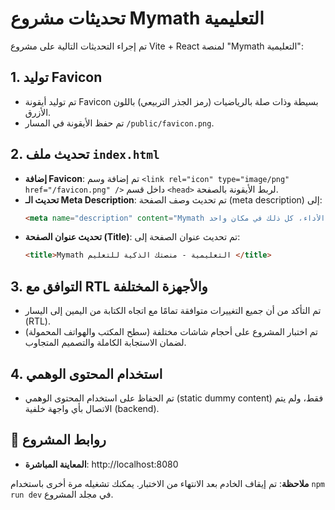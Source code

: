 # تحديثات مشروع Mymath التعليمية

تم إجراء التحديثات التالية على مشروع Vite + React لمنصة "Mymath التعليمية":

## 1. توليد Favicon
- تم توليد أيقونة Favicon بسيطة وذات صلة بالرياضيات (رمز الجذر التربيعي) باللون الأزرق.
- تم حفظ الأيقونة في المسار `/public/favicon.png`.

## 2. تحديث ملف `index.html`
- **إضافة Favicon**: تم إضافة وسم `<link rel="icon" type="image/png" href="/favicon.png" />` داخل قسم `<head>` لربط الأيقونة بالصفحة.
- **تحديث الـ Meta Description**: تم تحديث وصف الصفحة (meta description) إلى:
  ```html
  <meta name="description" content="Mymath التعليمية – منصة عربية ذكية تقدم الدروس لجميع المراحل بافضل نخبه من المدرسين بطريقة مبسطة واحترافية. إدارة الطلاب، تحضير الدروس، متابعة الأداء، كل ذلك في مكان واحد." />
  ```
- **تحديث عنوان الصفحة (Title)**: تم تحديث عنوان الصفحة إلى:
  ```html
  <title>Mymath التعليمية - منصتك الذكية للتعليم </title>
  ```

## 3. التوافق مع RTL والأجهزة المختلفة
- تم التأكد من أن جميع التغييرات متوافقة تمامًا مع اتجاه الكتابة من اليمين إلى اليسار (RTL).
- تم اختبار المشروع على أحجام شاشات مختلفة (سطح المكتب والهواتف المحمولة) لضمان الاستجابة الكاملة والتصميم المتجاوب.

## 4. استخدام المحتوى الوهمي
- تم الحفاظ على استخدام المحتوى الوهمي (static dummy content) فقط، ولم يتم الاتصال بأي واجهة خلفية (backend).

## 🔗 روابط المشروع
- **المعاينة المباشرة**: http://localhost:8080

**ملاحظة**: تم إيقاف الخادم بعد الانتهاء من الاختبار. يمكنك تشغيله مرة أخرى باستخدام `npm run dev` في مجلد المشروع.

